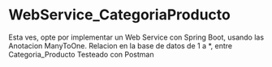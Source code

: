 # WebService_CategoriaProducto
Esta ves, opte por implementar un Web Service con Spring Boot, usando las Anotacion ManyToOne.
Relacion en la base de datos de 1 a *, entre Categoria_Producto
Testeado con Postman
